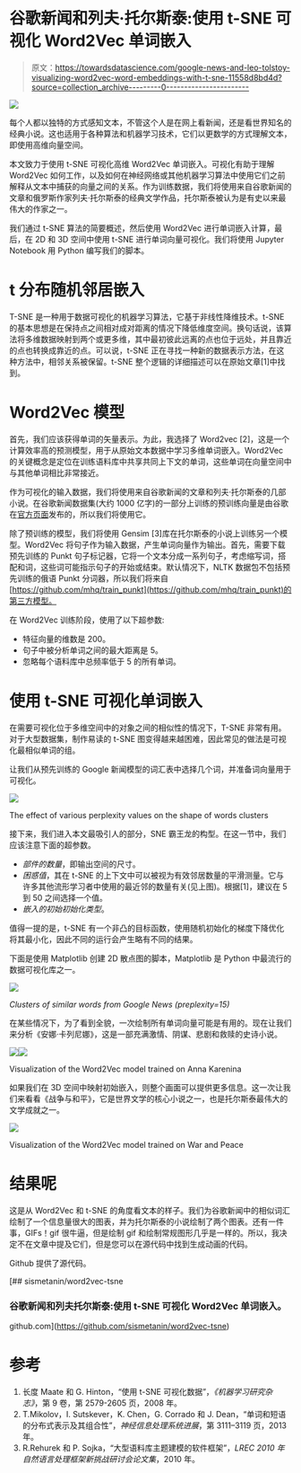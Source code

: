 # 谷歌新闻和列夫·托尔斯泰:使用 t-SNE 可视化 Word2Vec 单词嵌入

> 原文：<https://towardsdatascience.com/google-news-and-leo-tolstoy-visualizing-word2vec-word-embeddings-with-t-sne-11558d8bd4d?source=collection_archive---------0----------------------->

![](img/9799375b71ffdc5d101b8ef28261ff9f.png)

每个人都以独特的方式感知文本，不管这个人是在网上看新闻，还是看世界知名的经典小说。这也适用于各种算法和机器学习技术，它们以更数学的方式理解文本，即使用高维向量空间。

本文致力于使用 t-SNE 可视化高维 Word2Vec 单词嵌入。可视化有助于理解 Word2Vec 如何工作，以及如何在神经网络或其他机器学习算法中使用它们之前解释从文本中捕获的向量之间的关系。作为训练数据，我们将使用来自谷歌新闻的文章和俄罗斯作家列夫·托尔斯泰的经典文学作品，托尔斯泰被认为是有史以来最伟大的作家之一。

我们通过 t-SNE 算法的简要概述，然后使用 Word2Vec 进行单词嵌入计算，最后，在 2D 和 3D 空间中使用 t-SNE 进行单词向量可视化。我们将使用 Jupyter Notebook 用 Python 编写我们的脚本。

# t 分布随机邻居嵌入

T-SNE 是一种用于数据可视化的机器学习算法，它基于非线性降维技术。t-SNE 的基本思想是在保持点之间相对成对距离的情况下降低维度空间。换句话说，该算法将多维数据映射到两个或更多维，其中最初彼此远离的点也位于远处，并且靠近的点也转换成靠近的点。可以说，t-SNE 正在寻找一种新的数据表示方法，在这种方法中，相邻关系被保留。t-SNE 整个逻辑的详细描述可以在原始文章[1]中找到。

# Word2Vec 模型

首先，我们应该获得单词的矢量表示。为此，我选择了 Word2vec [2]，这是一个计算效率高的预测模型，用于从原始文本数据中学习多维单词嵌入。Word2Vec 的关键概念是定位在训练语料库中共享共同上下文的单词，这些单词在向量空间中与其他单词相比非常接近。

作为可视化的输入数据，我们将使用来自谷歌新闻的文章和列夫·托尔斯泰的几部小说。在谷歌新闻数据集(大约 1000 亿字)的一部分上训练的预训练向量是由谷歌在[官方页面](https://code.google.com/archive/p/word2vec/)发布的，所以我们将使用它。

除了预训练的模型，我们将使用 Gensim [3]库在托尔斯泰的小说上训练另一个模型。Word2Vec 将句子作为输入数据，产生单词向量作为输出。首先，需要下载预先训练的 Punkt 句子标记器，它将一个文本分成一系列句子，考虑缩写词，搭配和词，这些词可能指示句子的开始或结束。默认情况下，NLTK 数据包不包括预先训练的俄语 Punkt 分词器，所以我们将来自[https://github.com/mhq/train_punkt](https://github.com/mhq/train_punkt)的第三方模型。

在 Word2Vec 训练阶段，使用了以下超参数:

*   特征向量的维数是 200。
*   句子中被分析单词之间的最大距离是 5。
*   忽略每个语料库中总频率低于 5 的所有单词。

# 使用 t-SNE 可视化单词嵌入

在需要可视化位于多维空间中的对象之间的相似性的情况下，T-SNE 非常有用。对于大型数据集，制作易读的 t-SNE 图变得越来越困难，因此常见的做法是可视化最相似单词的组。

让我们从预先训练的 Google 新闻模型的词汇表中选择几个词，并准备词向量用于可视化。

![](img/984f6a124c7e8a14b5e82b4e6ef966a6.png)

The effect of various perplexity values on the shape of words clusters

接下来，我们进入本文最吸引人的部分，SNE 霸王龙的构型。在这一节中，我们应该注意下面的超参数。

*   *部件的数量*，即输出空间的尺寸。
*   *困惑值*，其在 t-SNE 的上下文中可以被视为有效邻居数量的平滑测量。它与许多其他流形学习者中使用的最近邻的数量有关(见上图)。根据[1]，建议在 5 到 50 之间选择一个值。
*   *嵌入的初始初始化类型*。

值得一提的是，t-SNE 有一个非凸的目标函数，使用随机初始化的梯度下降优化将其最小化，因此不同的运行会产生略有不同的结果。

下面是使用 Matplotlib 创建 2D 散点图的脚本，Matplotlib 是 Python 中最流行的数据可视化库之一。

![](img/703b9fc871b5c63e29ad4317fe5fb96b.png)

*Clusters of similar words from Google News (preplexity=15)*

在某些情况下，为了看到全貌，一次绘制所有单词向量可能是有用的。现在让我们来分析《安娜·卡列尼娜》，这是一部充满激情、阴谋、悲剧和救赎的史诗小说。

![](img/99669abdfa3b8d1f768478c0d7f9cae1.png)![](img/a31ea28c5cc0823bc99972ece10fbc09.png)

Visualization of the Word2Vec model trained on Anna Karenina

如果我们在 3D 空间中映射初始嵌入，则整个画面可以提供更多信息。这一次让我们来看看《战争与和平》，它是世界文学的核心小说之一，也是托尔斯泰最伟大的文学成就之一。

![](img/9ff640d11bf40572d6748cd745603092.png)

Visualization of the Word2Vec model trained on War and Peace

# 结果呢

这是从 Word2Vec 和 t-SNE 的角度看文本的样子。我们为谷歌新闻中的相似词汇绘制了一个信息量很大的图表，并为托尔斯泰的小说绘制了两个图表。还有一件事，GIFs！gif 很牛逼，但是绘制 gif 和绘制常规图形几乎是一样的。所以，我决定不在文章中提及它们，但是您可以在源代码中找到生成动画的代码。

Github 提供了源代码。

[](https://github.com/sismetanin/word2vec-tsne) [## sismetanin/word2vec-tsne

### 谷歌新闻和列夫托尔斯泰:使用 t-SNE 可视化 Word2Vec 单词嵌入。

github.com](https://github.com/sismetanin/word2vec-tsne) 

# 参考

1.  长度 Maate 和 G. Hinton，“使用 t-SNE 可视化数据”，*《机器学习研究杂志》*，第 9 卷，第 2579-2605 页，2008 年。
2.  T.Mikolov，I. Sutskever，K. Chen，G. Corrado 和 J. Dean，“单词和短语的分布式表示及其组合性”，*神经信息处理系统进展*，第 3111–3119 页，2013 年。
3.  R.Rehurek 和 P. Sojka，“大型语料库主题建模的软件框架”，*LREC 2010 年自然语言处理框架新挑战研讨会论文集*，2010 年。